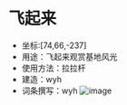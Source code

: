 # 飞起来
- 坐标:[74,66,-237]
- 用途：飞起来观赏基地风光
- 使用方法：拉拉杆
- 建造：wyh
- 词条撰写：wyh
  ![image](https://github.com/user-attachments/assets/b01c12c7-7c89-4ec1-8c25-0a768cea0446)
